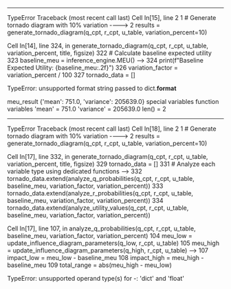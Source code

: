 ---------------------------------------------------------------------------
TypeError                                 Traceback (most recent call last)
Cell In[15], line 2
      1 # Generate tornado diagram with 10% variation
----> 2 results = generate_tornado_diagram(q_cpt, r_cpt, u_table, variation_percent=10)

Cell In[14], line 324, in generate_tornado_diagram(q_cpt, r_cpt, u_table, variation_percent, title, figsize)
    322 # Calculate baseline expected utility
    323 baseline_meu = inference_engine.MEU()
--> 324 print(f"Baseline Expected Utility: {baseline_meu:.2f}")
    326 variation_factor = variation_percent / 100
    327 tornado_data = []

TypeError: unsupported format string passed to dict.__format__

meu_result
{'mean': 751.0, 'variance': 205639.0}
special variables
function variables
'mean' =
751.0
'variance' =
205639.0
len() =
2

---------------------------------------------------------------------------
TypeError                                 Traceback (most recent call last)
Cell In[18], line 2
      1 # Generate tornado diagram with 10% variation
----> 2 results = generate_tornado_diagram(q_cpt, r_cpt, u_table, variation_percent=10)

Cell In[17], line 332, in generate_tornado_diagram(q_cpt, r_cpt, u_table, variation_percent, title, figsize)
    329 tornado_data = []
    331 # Analyze each variable type using dedicated functions
--> 332 tornado_data.extend(analyze_q_probabilities(q_cpt, r_cpt, u_table, baseline_meu, variation_factor, variation_percent))
    333 tornado_data.extend(analyze_r_probabilities(q_cpt, r_cpt, u_table, baseline_meu, variation_factor, variation_percent))
    334 tornado_data.extend(analyze_utility_values(q_cpt, r_cpt, u_table, baseline_meu, variation_factor, variation_percent))

Cell In[17], line 107, in analyze_q_probabilities(q_cpt, r_cpt, u_table, baseline_meu, variation_factor, variation_percent)
    104 meu_low = update_influence_diagram_parameters(q_low, r_cpt, u_table)
    105 meu_high = update_influence_diagram_parameters(q_high, r_cpt, u_table)
--> 107 impact_low = meu_low - baseline_meu
    108 impact_high = meu_high - baseline_meu
    109 total_range = abs(meu_high - meu_low)

TypeError: unsupported operand type(s) for -: 'dict' and 'float'